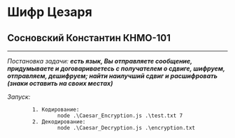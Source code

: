 # Шифр Цезаря
## Сосновский Константин КНМО-101
______________________________________________________________
_Постановка задачи: **есть язык, Вы отправляете сообщение, придумываете и договариваетесь с получателем о сдвиге, шифруем,
отправляем, дешифруем;
найти наилучший сдвиг и расшифровать (знаки оставить на своих местах)**_

_Запуск:_

                       
            1. Кодирование:
                    node .\Caesar_Encryption.js .\test.txt 7 
            2. Декодирование:    
                    node .\Caesar_Decryption.js .\encryption.txt

